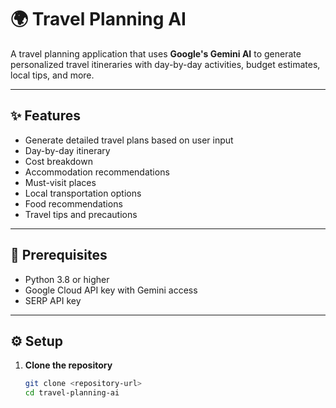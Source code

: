 # 🌍 Travel Planning AI

A travel planning application that uses **Google's Gemini AI** to generate personalized travel itineraries with day-by-day activities, budget estimates, local tips, and more.

---

## ✨ Features

- Generate detailed travel plans based on user input  
- Day-by-day itinerary  
- Cost breakdown  
- Accommodation recommendations  
- Must-visit places  
- Local transportation options  
- Food recommendations  
- Travel tips and precautions

---

## 🔧 Prerequisites

- Python 3.8 or higher  
- Google Cloud API key with Gemini access  
- SERP API key

---

## ⚙️ Setup

1. **Clone the repository**  
   ```bash
   git clone <repository-url>
   cd travel-planning-ai
